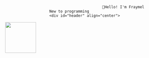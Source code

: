                                                 👋𝙷𝚎𝚕𝚕𝚘! 𝙸'𝚖 Fraymel
						New to programming
						<div id="header" align="center">
  <img src="https://media.giphy.com/media/M9gbBd9nbDrOTu1Mqx/giphy.gif" width="100"/>
</div>
